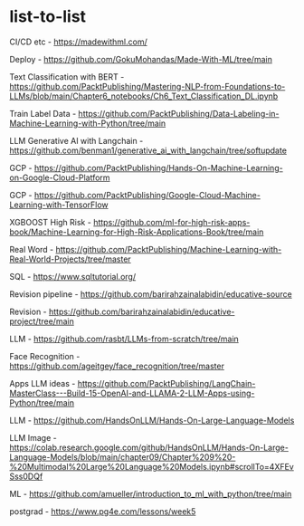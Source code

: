 # list-to-list


CI/CD etc - https://madewithml.com/

Deploy - https://github.com/GokuMohandas/Made-With-ML/tree/main

Text Classification with BERT - https://github.com/PacktPublishing/Mastering-NLP-from-Foundations-to-LLMs/blob/main/Chapter6_notebooks/Ch6_Text_Classification_DL.ipynb

Train Label Data - https://github.com/PacktPublishing/Data-Labeling-in-Machine-Learning-with-Python/tree/main

LLM Generative AI with Langchain - https://github.com/benman1/generative_ai_with_langchain/tree/softupdate

GCP - https://github.com/PacktPublishing/Hands-On-Machine-Learning-on-Google-Cloud-Platform

GCP - https://github.com/PacktPublishing/Google-Cloud-Machine-Learning-with-TensorFlow

XGBOOST High Risk  - https://github.com/ml-for-high-risk-apps-book/Machine-Learning-for-High-Risk-Applications-Book/tree/main

Real Word - https://github.com/PacktPublishing/Machine-Learning-with-Real-World-Projects/tree/master

SQL - https://www.sqltutorial.org/

Revision pipeline - https://github.com/barirahzainalabidin/educative-source

Revision - https://github.com/barirahzainalabidin/educative-project/tree/main

LLM - https://github.com/rasbt/LLMs-from-scratch/tree/main

Face Recognition - https://github.com/ageitgey/face_recognition/tree/master

Apps LLM ideas - https://github.com/PacktPublishing/LangChain-MasterClass---Build-15-OpenAI-and-LLAMA-2-LLM-Apps-using-Python/tree/main

LLM - https://github.com/HandsOnLLM/Hands-On-Large-Language-Models

LLM Image - https://colab.research.google.com/github/HandsOnLLM/Hands-On-Large-Language-Models/blob/main/chapter09/Chapter%209%20-%20Multimodal%20Large%20Language%20Models.ipynb#scrollTo=4XFEvSss0DQf

ML - https://github.com/amueller/introduction_to_ml_with_python/tree/main

postgrad - https://www.pg4e.com/lessons/week5

